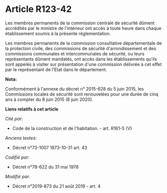 # Article R123-42

Les membres permanents de la commission centrale de sécurité dûment accrédités par le ministre de l'intérieur ont accès à
toute heure dans chaque établissement soumis à la présente réglementation.

Les membres permanents de la commission consultative départementale de la protection civile, des commissions de sécurité
d'arrondissement et des commissions communales et intercommunales de sécurité, ou leurs représentants dûment mandatés, ont
accès dans les établissements qu'ils sont appelés à visiter sur présentation d'une commission délivrée à cet effet par le
représentant de l'Etat dans le département.

**Nota:**

Conformément à l'annexe du décret n° 2015-628 du 5 juin 2015, les Commissions locales de sécurité sont renouvelées pour une
durée de cinq ans à compter du 8 juin 2015 (8 juin 2020).

**Liens relatifs à cet article**

_Cité par_:

  - Code de la construction et de l'habitation. - art. R161-5 (V)

_Anciens textes_:

  - Décret n°73-1007 1973-10-31 art. 43

_Codifié par_:

  - Décret n°78-622 du 31 mai 1978

_Modifié par_:

  - Décret n°2019-873 du 21 août 2019 - art. 4
